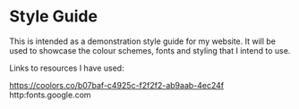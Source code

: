 # Style Guide

This is intended as a demonstration style guide for my website.  It will be used to showcase the colour schemes, fonts and styling that I intend to use.

Links to resources I have used:

https://coolors.co/b07baf-c4925c-f2f2f2-ab9aab-4ec24f
http:fonts.google.com

